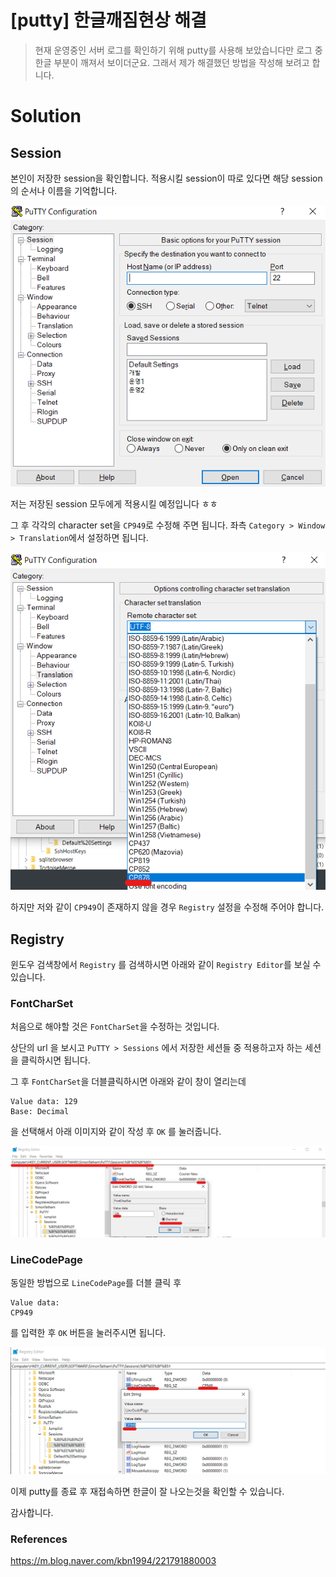 # [putty] 한글깨짐현상 해결

> 현재 운영중인 서버 로그를 확인하기 위해 putty를 사용해 보았습니다만 로그 중 한글 부분이 깨져서 보이더군요. 그래서 제가 해결했던 방법을 작성해 보려고 합니다.

# Solution

## Session

본인이 저장한 session을 확인합니다. 적용시킬 session이 따로 있다면 해당 session의 순서나 이름을 기억합니다.

![image-20230323142744097](https://raw.githubusercontent.com/KrGil/blog-contents-b/47a423e1c84bf4cc6bacbae860cc4841da1096a5/computer-science/networks/putty/%ED%95%9C%EA%B8%80%EA%B9%A8%EC%A7%90.assets/image-20230323142744097.png)

저는 저장된 session 모두에게 적용시킬 예정입니다 ㅎㅎ

그 후 각각의 character set을 `CP949`로 수정해 주면 됩니다. 좌측 `Category > Window > Translation`에서 설정하면 됩니다.

![image-20230323111108870](https://raw.githubusercontent.com/KrGil/blog-contents-b/47a423e1c84bf4cc6bacbae860cc4841da1096a5/computer-science/networks/putty/%ED%95%9C%EA%B8%80%EA%B9%A8%EC%A7%90.assets/image-20230323111108870.png)

하지만 저와 같이 `CP949`이 존재하지 않을 경우 `Registry` 설정을 수정해 주어야 합니다. 

## Registry 

윈도우 검색창에서 `Registry` 를 검색하시면 아래와 같이 `Registry Editor`를 보실 수 있습니다.

### FontCharSet

처음으로 해야할 것은 `FontCharSet`을 수정하는 것입니다.

상단의 url 을 보시고 `PuTTY > Sessions` 에서 저장한 세션들 중 적용하고자 하는 세션을 클릭하시면 됩니다.

그 후 `FontCharSet`을 더블클릭하시면 아래와 같이 창이 열리는데 

```
Value data: 129
Base: Decimal
```

을 선택해서 아래 이미지와 같이 작성 후 `OK` 를 눌러줍니다.

![image-20230323110826213](https://raw.githubusercontent.com/KrGil/blog-contents-b/47a423e1c84bf4cc6bacbae860cc4841da1096a5/computer-science/networks/putty/%ED%95%9C%EA%B8%80%EA%B9%A8%EC%A7%90.assets/image-20230323110826213.png)



### LineCodePage

동일한 방법으로 `LineCodePage`를 더블 클릭 후 

```
Value data: 
CP949
```

를 입력한 후 `OK` 버튼을 눌러주시면 됩니다.

![image-20230323110925929](https://raw.githubusercontent.com/KrGil/blog-contents-b/47a423e1c84bf4cc6bacbae860cc4841da1096a5/computer-science/networks/putty/%ED%95%9C%EA%B8%80%EA%B9%A8%EC%A7%90.assets/image-20230323110925929-1679549694412-1.png)



이제 putty를 종료 후 재접속하면 한글이 잘 나오는것을 확인할 수 있습니다.



감사합니다.





### References

https://m.blog.naver.com/kbn1994/221791880003